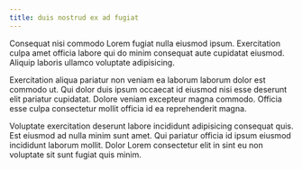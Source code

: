 ```yaml
---
title: duis nostrud ex ad fugiat
---
```


Consequat nisi commodo Lorem fugiat nulla eiusmod ipsum. Exercitation culpa amet officia labore qui do minim consequat aute cupidatat eiusmod. Aliquip laboris ullamco voluptate adipisicing.

Exercitation aliqua pariatur non veniam ea laborum laborum dolor est commodo ut. Qui dolor duis ipsum occaecat id eiusmod nisi esse deserunt elit pariatur cupidatat. Dolore veniam excepteur magna commodo. Officia esse culpa consectetur mollit officia id ea reprehenderit magna.

Voluptate exercitation deserunt labore incididunt adipisicing consequat quis. Est eiusmod ad nulla minim sunt amet. Qui pariatur officia id ipsum eiusmod incididunt laborum mollit. Dolor Lorem consectetur elit in sint eu non voluptate sit sunt fugiat quis minim.